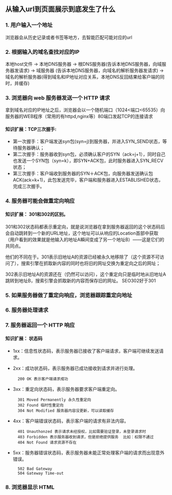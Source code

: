## 从输入url到页面展示到底发生了什么

 ### 1. 用户输入一个地址

浏览器会从历史记录或者书签等地方，去智能匹配可能对应的url

### 2. 根据输入的域名查找对应的IP
    
本地host文件 -> 本地DNS服务器 -> 根DNS服务器(告诉本地DNS服务器，向域服务器发请求) -> 域服务器 (告诉本地DNS服务器，向域名的解析服务器发请求) ->域名的解析服务器(得到域名和IP地址对应关系，本地DNS反回结果给客户端的同时，并缓存)
### 3. 浏览器向 web 服务器发送一个 HTTP 请求

拿到域名对应的IP地址之后，浏览器会以一个随机端口（1024<端口<65535）向服务器的WEB程序（常用的有httpd,nginx等）80端口发起TCP的连接请求


#### 知识扩展：TCP三次握手:
- 第一次握手：客户端发送syn包(syn=j)到服务器，并进入SYN_SEND状态，等待服务器确认；
- 第二次握手：服务器收到syn包，必须确认客户的SYN（ack=j+1），同时自己也发送一个SYN包（syn=k），即SYN+ACK包，此时服务器进入SYN_RECV状态；
- 第三次握手：客户端收到服务器的SYN＋ACK包，向服务器发送确认包ACK(ack=k+1)，此包发送完毕，客户端和服务器进入ESTABLISHED状态，完成三次握手。

### 4. 服务器可能会做重定向响应

 #### 知识扩展： 301和302的区别。

301和302状态码都表示重定向，就是说浏览器在拿到服务器返回的这个状态码后会自动跳转到一个新的URL地址，这个地址可以从响应的Location首部中获取（用户看到的效果就是他输入的地址A瞬间变成了另一个地址B）——这是它们的共同点。

他们的不同在于。301表示旧地址A的资源已经被永久地移除了（这个资源不可访问了），搜索引擎在抓取新内容的同时也将旧的网址交换为重定向之后的网址；

302表示旧地址A的资源还在（仍然可以访问），这个重定向只是临时地从旧地址A跳转到地址B，搜索引擎会抓取新的内容而保存旧的网址。 SEO302好于301

### 5. 如果服务器做了重定向响应，浏览器跟踪重定向地址
### 6. 服务器处理请求
### 7. 服务器返回一个 HTTP 响应　
#### 知识扩展： 状态码

- 1xx：信息性状态码，表示服务器已接收了客户端请求，客户端可继续发送请求。
- 2xx：成功状态码，表示服务器已成功接收到请求并进行处理。

        200 OK 表示客户端请求成功

- 3xx：重定向状态码，表示服务器要求客户端重定向。

        301 Moved Permanently 永久性重定向
        302 Found 临时性重定向
        304 Not Modified 服务器内容没更新，可以读取缓存

- 4xx：客户端错误状态码，表示客户端的请求有非法内容。

        401 Unauthonzed 表示请求未经授权，比如需要验证登录，未登录请求时
        403 Forbidden 表示服务器收到请求，但是拒绝提供服务  比如：权限不通过
        404 Not Found 请求资源不存在

- 5xx：服务器错误状态码，表示服务器未能正常处理客户端的请求而出现意外错误。

        502 Bad Gateway
        504 Gateway Time-out

### 8. 浏览器显示 HTML

